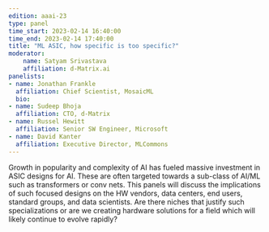 ```yaml
---
edition: aaai-23
type: panel
time_start: 2023-02-14 16:40:00
time_end: 2023-02-14 17:40:00
title: "ML ASIC, how specific is too specific?"
moderator:
    name: Satyam Srivastava
    affiliation: d-Matrix.ai
panelists:
- name: Jonathan Frankle
  affiliation: Chief Scientist, MosaicML
  bio: 
- name: Sudeep Bhoja
  affiliation: CTO, d-Matrix
- name: Russel Hewitt
  affiliation: Senior SW Engineer, Microsoft
- name: David Kanter
  affiliation: Executive Director, MLCommons
---
```


Growth in popularity and complexity of AI has fueled massive investment in ASIC designs for AI. These are often targeted towards a sub-class of AI/ML such as transformers or conv nets. This panels will discuss the implications of such focused designs on the HW vendors, data centers, end users, standard groups, and data scientists. Are there niches that justify such specializations or are we creating hardware solutions for a field which will likely continue to evolve rapidly?
